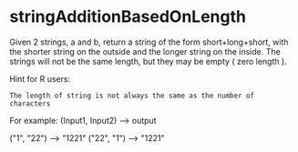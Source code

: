 # stringAdditionBasedOnLength
Given 2 strings, a and b, return a string of the form short+long+short, with the shorter string on the outside and the longer string on the inside. The strings will not be the same length, but they may be empty ( zero length ).

Hint for R users:

    The length of string is not always the same as the number of characters

For example: (Input1, Input2) --> output

("1", "22") --> "1221"
("22", "1") --> "1221"


